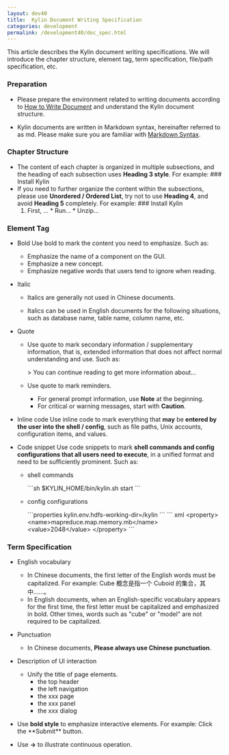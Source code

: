 ```yaml
---
layout: dev40
title:  Kylin Document Writing Specification
categories: development
permalink: /development40/doc_spec.html
---
```


This article describes the Kylin document writing specifications. We will introduce the chapter structure, element tag, term specification, file/path specification, etc.

### Preparation

- Please prepare the environment related to writing documents according to [How to Write Document](/development40/howto_docs.html) and understand the Kylin document structure.

- Kylin documents are written in Markdown syntax, hereinafter referred to as md. Please make sure you are familiar with [Markdown Syntax](https://guides.github.com/features/mastering-markdown/).

### Chapter Structure

- The content of each chapter is organized in multiple subsections, and the heading of each subsection uses **Heading 3 style**. For example:
  \#\#\# Install Kylin
- If you need to further organize the content within the subsections, please use **Unordered / Ordered List**, try not to use **Heading 4**, and avoid **Heading 5** completely. For example:
  \### Install Kylin
  1. First, ...
     \* Run...
     \* Unzip...

### Element Tag

- Bold
  Use bold to mark the content you need to emphasize. Such as:

  - Emphasize the name of a component on the GUI.
  - Emphasize a new concept.
  - Emphasize negative words that users tend to ignore when reading.

- Italic

  - Italics are generally not used in Chinese documents.

  - Italics can be used in English documents for the following situations, such as database name, table name, column name, etc.

- Quote

  - Use quote to mark secondary information / supplementary information, that is, extended information that does not affect normal understanding and use. Such as:

    \> You can continue reading to get more information about...

  - Use quote to mark reminders.
    - For general prompt information, use **Note** at the beginning.
    - For critical or warning messages, start with **Caution**.

- Inline code
  Use inline code to mark everything that **may** be **entered by the user into the shell / config**, such as file paths, Unix accounts, configuration items, and values.

- Code snippet
  Use code snippets to mark **shell commands and config configurations that all users need to execute**, in a unified format and need to be sufficiently prominent. Such as:

  - shell commands

    \`\`\`sh
    $KYLIN_HOME/bin/kylin.sh start
    \`\`\`

  - config configurations 

    \`\`\`properties
    kylin.env.hdfs-working-dir=/kylin
    \`\`\`
    \`\`\` xml
    &lt;property&gt;
    &lt;name&gt;mapreduce.map.memory.mb&lt;/name&gt;
    &lt;value>2048&lt;/value&gt;
    &lt;/property&gt;
    \`\`\`

### Term Specification

- English vocabulary
  - In Chinese documents, the first letter of the English words must be capitalized.  For example:
    Cube 概念是指一个 Cuboid 的集合，其中……。
  - In English documents, when an English-specific vocabulary appears for the first time, the first letter must be capitalized and emphasized in bold. Other times, words such as "cube" or "model" are not required to be capitalized.

- Punctuation
  - In Chinese documents, **Please always use Chinese punctuation**.

- Description of UI interaction
  - Unify the title of page elements.
    - the top header
    - the left navigation
    - the xxx page
    - the xxx panel
    - the xxx dialog

- Use **bold style** to emphasize interactive elements. For example:
  Click the \*\*Submit\*\* button.

- Use **->** to illustrate continuous operation.
